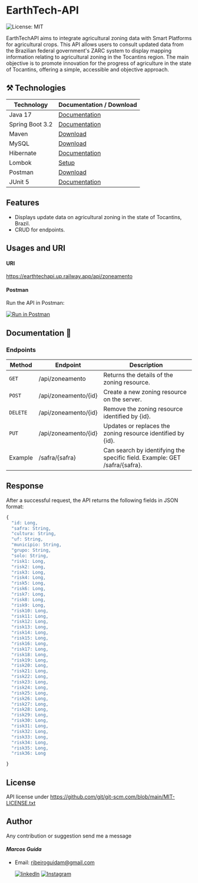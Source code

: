 # EarthTech-API
![License: MIT](https://img.shields.io/github/license/mainvest/vue-simple-icons)

EarthTechAPI aims to integrate agricultural zoning data with Smart Platforms for agricultural crops. This API allows users to consult updated data from the Brazilian federal government's ZARC system to display mapping information relating to agricultural zoning in the Tocantins region. The main objective is to promote innovation for the progress of agriculture in the state of Tocantins, offering a simple, accessible and objective approach.

## ⚒️ Technologies

| Technology | Documentation / Download |
|------------|------------------------------|
| Java 17 | [Documentation](https://docs.oracle.com/en/java/javase/17/) |
| Spring Boot 3.2| [Documentation](https://docs.spring.io/spring-boot/installing.html) |
| Maven | [Download](https://maven.apache.org/download.cgi) |
| MySQL | [Download](https://dev.mysql.com/downloads/installer/) |
| Hibernate | [Documentation](https://hibernate.org/orm/documentation/getting-started/) |
| Lombok | [Setup](https://projectlombok.org/setup/) |
| Postman | [Download](https://www.postman.com/downloads/) |
| JUnit 5 | [Documentation](https://junit.org/junit5/) |


## Features
- Displays update data on agricultural zoning in the state of Tocantins, Brazil.
- CRUD for endpoints.


## Usages and URI

#### URI

https://earthtechapi.up.railway.app/api/zoneamento

#### Postman
Run the API in Postman: 

[![Run in Postman](https://run.pstmn.io/button.svg)](https://app.getpostman.com/run-collection/8d1d44a5e2b448ff3d6f)

## Documentation 📄

### Endpoints
  
| Method | Endpoint                  | Description                                                  |
|--------|---------------------------|--------------------------------------------------------------|
| ``GET``    | /api/zoneamento           | Returns the details of the zoning resource.                 |
| ``POST``   | /api/zoneamento/{id}     | Create a new zoning resource on the server.                 |
| ``DELETE`` | /api/zoneamento/{id}     | Remove the zoning resource identified by {id}.              |
| ``PUT``    | /api/zoneamento/{id}     | Updates or replaces the zoning resource identified by {id}.  |
| Example    | /safra/{safra}           | Can search by identifying the specific field. Example: GET /safra/{safra}. |

    
## Response
After a successful request, the API returns the following fields in JSON format:

```js
{
  "id: Long,
  "safra: String,
  "cultura: String,
  "uf: String,
  "municipio: String,
  "grupo: String,
  "solo: String,
  "risk1: Long,
  "risk2: Long,
  "risk3: Long,
  "risk4: Long,
  "risk5: Long,
  "risk6: Long,
  "risk7: Long,
  "risk8: Long,
  "risk9: Long,
  "risk10: Long,
  "risk11: Long,
  "risk12: Long,
  "risk13: Long,
  "risk14: Long,
  "risk15: Long,
  "risk16: Long,
  "risk17: Long,
  "risk18: Long,
  "risk19: Long,
  "risk20: Long,
  "risk21: Long,
  "risk22: Long,
  "risk23: Long,
  "risk24: Long,
  "risk25: Long,
  "risk26: Long,
  "risk27: Long,
  "risk28: Long,
  "risk29: Long,
  "risk30: Long,
  "risk31: Long,
  "risk32: Long,
  "risk33: Long,
  "risk34: Long,
  "risk35: Long,
  "risk36: Long

}

```

## License

API license under https://github.com/git/git-scm.com/blob/main/MIT-LICENSE.txt

## Author
Any contribution or suggestion send me a message
#### *Marcos Guida*
- Email: ribeiroguidam@gmail.com
  
    [![linkedln](https://img.shields.io/badge/LinkedIn-0077B5?style=for-the-badge&logo=linkedin&logoColor=white)](https://www.linkedin.com/in/marcos-ribeiro-guida?utm_source=share&utm_campaign=share_via&utm_content=profile&utm_medium=ios_app)
[![Instagram](https://img.shields.io/badge/Instagram-E4405F?style=for-the-badge&logo=instagram&logoColor=white)](https://www.instagram.com/marcosguidda?igsh=MWhvaDViZ3Jid2IyNw%3D%3D&utm_source=qr)



